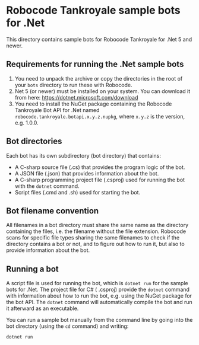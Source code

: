 # Robocode Tankroyale sample bots for .Net

This directory contains sample bots for Robocode Tankroyale for .Net 5 and newer.

## Requirements for running the .Net sample bots

1. You need to unpack the archive or copy the directories in the root of your `bots` directory to run these with
   Robocode.
2. Net 5 (or newer) must be installed on your system. You can download it from
   here: https://dotnet.microsoft.com/download
3. You need to install the NuGet package containing the Robocode Tankroyale Bot API for .Net
   named `robocode.tankroyale.botapi.x.y.z.nupkg`, where `x.y.z` is the version, e.g. 1.0.0.

## Bot directories

Each bot has its own subdirectory (bot directory) that contains:

* A C-sharp source file (.cs) that provides the program logic of the bot.
* A JSON file (.json) that provides information about the bot.
* A C-sharp programming project file (.csproj) used for running the bot with the `dotnet` command.
* Script files (.cmd and .sh) used for starting the bot.

## Bot filename convention

All filenames in a bot directory must share the same name as the directory containing the files, i.e. the filename
without the file extension. Robocode scans for specific file types sharing the same filenames to check if the directory
contains a bot or not, and to figure out how to run it, but also to provide information about the bot.

## Running a bot

A script file is used for running the bot, which is `dotnet run` for the sample bots for .Net. The project file for C# (
.csproj) provide the `dotnet` command with information about how to run the bot, e.g. using the NuGet package for the
bot API. The `dotnet` command will automatically compile the bot and run it afterward as an executable.

You can run a sample bot manually from the command line by going into the bot directory (using the `cd` command) and
writing:

    dotnet run
